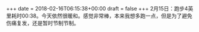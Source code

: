 +++
date = 2018-02-16T06:15:38+00:00
draft = false
+++
2月15日：跑步4英里耗时00:38。今天依然很暖和。感觉非常棒，本来我想多跑一点，但是为了避免伤痛复发，还是暂时节制节制。
